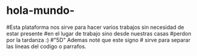 # hola-mundo-
#Esta plataforma nos sirve para hacer varios trabajos sin necesidad de estar presente
#en el lugar de trabajo sino desde nuestras casas 
#perdon por la tardanza :)
#"5D"
Ademas noté que este signo #
sirve para separar las lineas del codigo o parrafos. 
